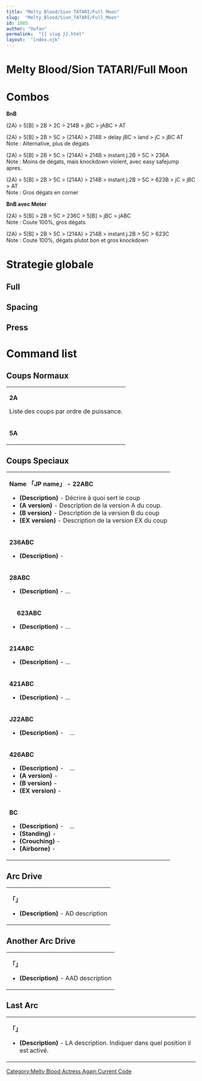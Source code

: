 ```yaml
---
title: "Melty Blood/Sion TATARI/Full Moon"
slug:  "Melty_Blood/Sion_TATARI/Full_Moon"
id: 1885
author: "Oufan"
permalink:  "{{ slug }}.html"
layout:  "index.njk"
---
```


# Melty Blood/Sion TATARI/Full Moon

# Combos

**BnB**

(2A) \> 5\[B\] \> 2B \> 2C \> 214B \> jBC \> jABC \> AT

  
(2A) \> 5\[B\] \> 2B \> 5C \> (214A) \> 214B \> delay jBC \> land \> jC
\> jBC AT  
Note : Alternative, plus de dégats

  
(2A) \> 5\[B\] \> 2B \> 5C \> (214A) \> 214B \> instant j.2B \> 5C \>
236A  
Note : Moins de dégats, mais knockdown violent, avec easy safejump
apres.

  
(2A) \> 5\[B\] \> 2B \> 5C \> (214A) \> 214B \> instant j.2B \> 5C \>
623B \> jC \> jBC \> AT  
Note : Gros dégats en corner

**BnB avec Meter**

(2A) \> 5\[B\] \> 2B \> 5C \> 236C \> 5\[B\] \> jBC \> jABC  
Note : Coute 100%, gros dégats.

  
(2A) \> 5\[B\] \> 2B \> 5C \> (214A) \> 214B \> instant j.2B \> 5C \>
623C  
Note : Coute 100%, dégats plutot bon et gros knockdown

# Strategie globale

## Full

## Spacing

## Press

# Command list

## Coups Normaux

<table>
<tbody>
<tr class="odd">
<td><p><strong>2A</strong></p>
<p>Liste des coups par ordre de puissance.</p></td>
</tr>
<tr class="even">
<td><p><strong>5A</strong></p></td>
</tr>
</tbody>
</table>

## Coups Speciaux

<table>
<tbody>
<tr class="odd">
<td><p><strong>Name 「JP name」 - 22ABC</strong></p>
<ul>
<li><strong>(Description)</strong> - Décrire à quoi sert le coup</li>
<li><strong>(A version)</strong> - Description de la version A du
coup.</li>
<li><strong>(B version)</strong> - Description de la version B du
coup</li>
<li><strong>(EX version)</strong> - Description de la version EX du
coup</li>
</ul></td>
</tr>
<tr class="even">
<td><p><strong>236ABC</strong></p>
<ul>
<li><strong>(Description)</strong> -</li>
</ul></td>
</tr>
<tr class="odd">
<td><p><strong>28ABC</strong></p>
<ul>
<li><strong>(Description)</strong> - ...</li>
</ul></td>
</tr>
<tr class="even">
<td><p><strong>　 623ABC</strong></p>
<ul>
<li><strong>(Description)</strong> - ...</li>
</ul></td>
</tr>
<tr class="odd">
<td><p><strong>214ABC</strong></p>
<ul>
<li><strong>(Description)</strong> - ...</li>
</ul></td>
</tr>
<tr class="even">
<td><p><strong>421ABC</strong></p>
<ul>
<li><strong>(Description)</strong> - ...</li>
</ul></td>
</tr>
<tr class="odd">
<td><p><strong>J22ABC</strong></p>
<ul>
<li><strong>(Description)</strong> -　...</li>
</ul></td>
</tr>
<tr class="even">
<td><p><strong>426ABC</strong></p>
<ul>
<li><strong>(Description)</strong> -　...</li>
<li><strong>(A version)</strong> -</li>
<li><strong>(B version)</strong> -</li>
<li><strong>(EX version)</strong> -</li>
</ul></td>
</tr>
<tr class="odd">
<td><p><strong>BC</strong></p>
<ul>
<li><strong>(Description)</strong> -　...</li>
<li><strong>(Standing)</strong> -</li>
<li><strong>(Crouching)</strong> -</li>
<li><strong>(Airborne)</strong> -</li>
</ul></td>
</tr>
</tbody>
</table>

## Arc Drive

<table>
<tbody>
<tr class="odd">
<td><p><strong>「」</strong></p>
<ul>
<li><strong>(Description)</strong> - AD description</li>
</ul></td>
</tr>
</tbody>
</table>

## Another Arc Drive

<table>
<tbody>
<tr class="odd">
<td><p><strong>「」</strong></p>
<ul>
<li><strong>(Description)</strong> - AAD description</li>
</ul></td>
</tr>
</tbody>
</table>

## Last Arc

<table>
<tbody>
<tr class="odd">
<td><p><strong>「」</strong></p>
<ul>
<li><strong>(Description)</strong> - LA description. Indiquer dans quel
position il est activé.</li>
</ul></td>
</tr>
</tbody>
</table>

[Category:Melty Blood Actress Again Current
Code](Category:Melty_Blood_Actress_Again_Current_Code "wikilink")
